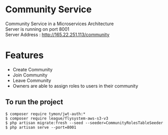 # Community Service

Community Service in a Microservices Architecture <br />
Server is running on port 8001 <br />
Server Address : http://165.22.251.113/community

# Features

- Create Community
- Join Community
- Leave Community
- Owners are able to assign roles to users in their community

## To run the project
```
$ composer require tymon/jwt-auth:*
$ composer require league/flysystem-aws-s3-v3
$ php artisan migrate:fresh --seed --seeder=CommunityRolesTableSeeder
$ php artisan serve --port=8001
```
